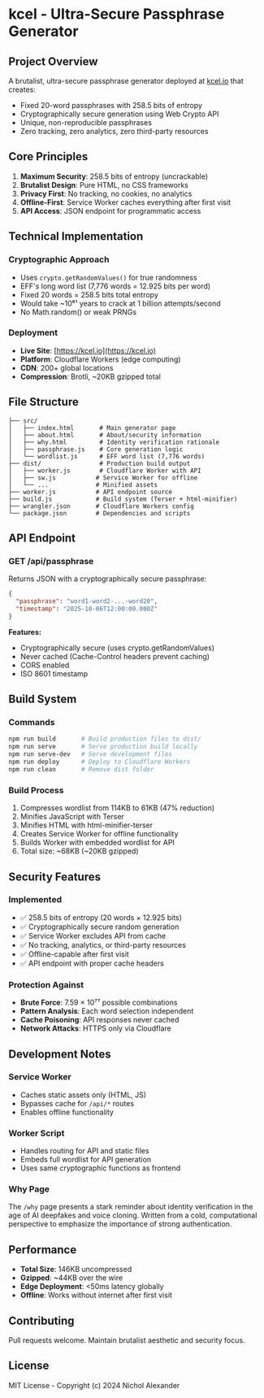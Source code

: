 # kcel - Ultra-Secure Passphrase Generator

## Project Overview
A brutalist, ultra-secure passphrase generator deployed at [kcel.io](https://kcel.io) that creates:
- Fixed 20-word passphrases with 258.5 bits of entropy
- Cryptographically secure generation using Web Crypto API
- Unique, non-reproducible passphrases
- Zero tracking, zero analytics, zero third-party resources

## Core Principles
1. **Maximum Security**: 258.5 bits of entropy (uncrackable)
2. **Brutalist Design**: Pure HTML, no CSS frameworks
3. **Privacy First**: No tracking, no cookies, no analytics
4. **Offline-First**: Service Worker caches everything after first visit
5. **API Access**: JSON endpoint for programmatic access

## Technical Implementation

### Cryptographic Approach
- Uses `crypto.getRandomValues()` for true randomness
- EFF's long word list (7,776 words = 12.925 bits per word)
- Fixed 20 words = 258.5 bits total entropy
- Would take ~10⁶¹ years to crack at 1 billion attempts/second
- No Math.random() or weak PRNGs

### Deployment
- **Live Site**: [https://kcel.io](https://kcel.io)
- **Platform**: Cloudflare Workers (edge computing)
- **CDN**: 200+ global locations
- **Compression**: Brotli, ~20KB gzipped total

## File Structure
```
├── src/
│   ├── index.html       # Main generator page
│   ├── about.html       # About/security information
│   ├── why.html         # Identity verification rationale
│   ├── passphrase.js    # Core generation logic
│   └── wordlist.js      # EFF word list (7,776 words)
├── dist/                # Production build output
│   ├── worker.js        # Cloudflare Worker with API
│   ├── sw.js           # Service Worker for offline
│   └── ...             # Minified assets
├── worker.js           # API endpoint source
├── build.js            # Build system (Terser + html-minifier)
├── wrangler.json       # Cloudflare Workers config
└── package.json        # Dependencies and scripts
```

## API Endpoint

### GET /api/passphrase
Returns JSON with a cryptographically secure passphrase:
```json
{
  "passphrase": "word1-word2-...-word20",
  "timestamp": "2025-10-06T12:00:00.000Z"
}
```

**Features:**
- Cryptographically secure (uses crypto.getRandomValues)
- Never cached (Cache-Control headers prevent caching)
- CORS enabled
- ISO 8601 timestamp

## Build System

### Commands
```bash
npm run build       # Build production files to dist/
npm run serve       # Serve production build locally
npm run serve-dev   # Serve development files
npm run deploy      # Deploy to Cloudflare Workers
npm run clean       # Remove dist folder
```

### Build Process
1. Compresses wordlist from 114KB to 61KB (47% reduction)
2. Minifies JavaScript with Terser
3. Minifies HTML with html-minifier-terser
4. Creates Service Worker for offline functionality
5. Builds Worker with embedded wordlist for API
6. Total size: ~68KB (~20KB gzipped)

## Security Features

### Implemented
- ✅ 258.5 bits of entropy (20 words × 12.925 bits)
- ✅ Cryptographically secure random generation
- ✅ Service Worker excludes API from cache
- ✅ No tracking, analytics, or third-party resources
- ✅ Offline-capable after first visit
- ✅ API endpoint with proper cache headers

### Protection Against
- **Brute Force**: 7.59 × 10⁷⁷ possible combinations
- **Pattern Analysis**: Each word selection independent
- **Cache Poisoning**: API responses never cached
- **Network Attacks**: HTTPS only via Cloudflare

## Development Notes

### Service Worker
- Caches static assets only (HTML, JS)
- Bypasses cache for `/api/*` routes
- Enables offline functionality

### Worker Script
- Handles routing for API and static files
- Embeds full wordlist for API generation
- Uses same cryptographic functions as frontend

### Why Page
The `/why` page presents a stark reminder about identity verification in the age of AI deepfakes and voice cloning. Written from a cold, computational perspective to emphasize the importance of strong authentication.

## Performance
- **Total Size**: 146KB uncompressed
- **Gzipped**: ~44KB over the wire
- **Edge Deployment**: <50ms latency globally
- **Offline**: Works without internet after first visit

## Contributing
Pull requests welcome. Maintain brutalist aesthetic and security focus.

## License
MIT License - Copyright (c) 2024 Nichol Alexander